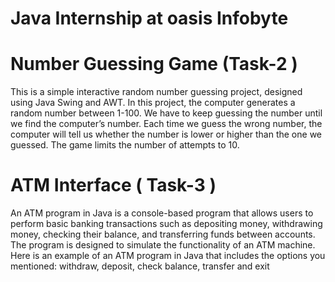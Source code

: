 # Java Internship at oasis Infobyte
 
# Number Guessing Game (Task-2 )
This is a simple interactive random number guessing project, designed using Java Swing and AWT. In this project, the computer generates a random number between 1-100. We have to keep guessing the number until we find the computer’s number. Each time we guess the wrong number, the computer will tell us whether the number is lower or higher than the one we guessed. The game limits the number of attempts to 10.

# ATM Interface ( Task-3 )
An ATM program in Java is a console-based program that allows users to perform basic banking transactions such as depositing money, withdrawing money, checking their balance, and transferring funds between accounts. The program is designed to simulate the functionality of an ATM machine.
Here is an example of an ATM program in Java that includes the options you mentioned: withdraw, deposit, check balance, transfer and exit

